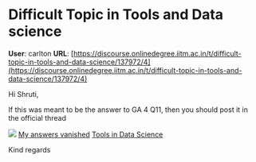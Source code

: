 # Difficult Topic in Tools and Data science

**User**: carlton
**URL**: [https://discourse.onlinedegree.iitm.ac.in/t/difficult-topic-in-tools-and-data-science/137972/4](https://discourse.onlinedegree.iitm.ac.in/t/difficult-topic-in-tools-and-data-science/137972/4)

Hi Shruti,

If this was meant to be the answer to GA 4 Q11, then you should post it in the official thread

![](https://dub1.discourse-cdn.com/flex013/user_avatar/discourse.onlinedegree.iitm.ac.in/carlton/48/56317_2.png)
[My answers vanished](https://discourse.onlinedegree.iitm.ac.in/t/my-answers-vanished/137977/32) [Tools in Data Science](/c/courses/tds-kb/34)

Kind regards
